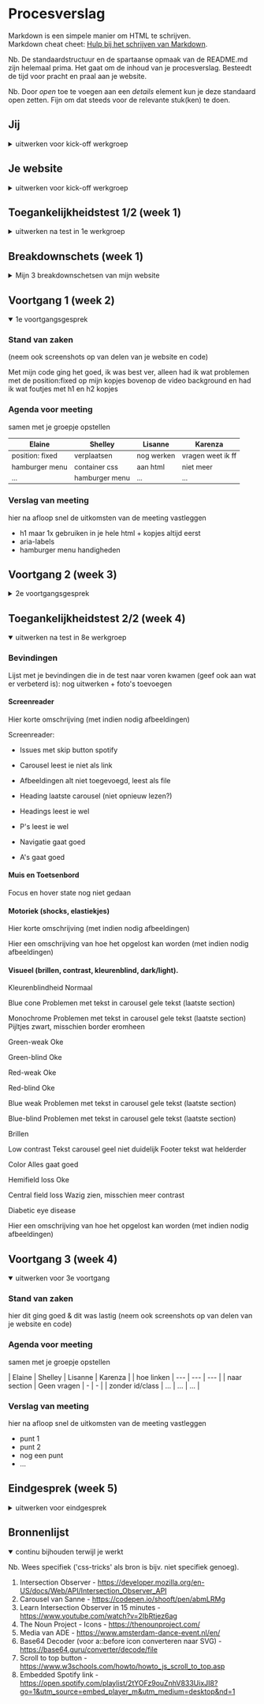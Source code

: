 # Procesverslag
Markdown is een simpele manier om HTML te schrijven.  
Markdown cheat cheet: [Hulp bij het schrijven van Markdown](https://github.com/adam-p/markdown-here/wiki/Markdown-Cheatsheet).

Nb. De standaardstructuur en de spartaanse opmaak van de README.md zijn helemaal prima. Het gaat om de inhoud van je procesverslag. Besteedt de tijd voor pracht en praal aan je website.

Nb. Door *open* toe te voegen aan een *details* element kun je deze standaard open zetten. Fijn om dat steeds voor de relevante stuk(ken) te doen.




## Jij

<details>
  <summary>uitwerken voor kick-off werkgroep</summary>

  ### Auteur:
  Elaine Wilberforce

  #### Je startniveau:
  Rood

  #### Je focus:
  Surface plane
 
</details>



## Je website

<details>
  <summary>uitwerken voor kick-off werkgroep</summary>

  ### Je opdracht:
  Amsterdam Dance Event
  https://www.amsterdam-dance-event.nl/en/
  https://www.amsterdam-dance-event.nl/en/program/

  #### Screenshot(s) van de eerste pagina (small screen): 
  Amsterdam Dance Event

  <img src="readme-images/ADEhome.png" width="375px" alt="Screenshot van ADE website op iPhone XR">

  #### Screenshot(s) van de tweede pagina (small screen):
  ADE 2022 Program - ADE 

  <img src="readme-images/ADEprogram.png" width="375px" alt="Screenshot van ADE programma op iPhone XR">
 
</details>



## Toegankelijkheidstest 1/2 (week 1)

<details>
  <summary>uitwerken na test in 1e werkgroep</summary>

  ### Bevindingen

  #### Screenreader
  Ik heb VoiceOver van Apple gebruikt om de toegankelijkheid van mijn site uit te testen. Bij de screenreader heb ik de volgende bevindingen gevonden:
  - Sommige koppen zijn niet samengevoegd
  - Knop voor de video’s spreekt hij alleen uit als knop
  - Links voor de social media spreekt ie alleen uit als afkortingen (instagram als Ig) 
   - Navigatie in footer leest hij omgekeerd
  - Kopniveau 2: see something you like? Staat nergens op
  - Hartje (favorieten) leest hij als plus
  - Gedoe met de search balk
 
  Dit kan ik oplossen door de teksten wat duidelijker te maken en typen, de buttons en om de regels in de goede volgorde te coderen

  #### Muis en Toetsenbord 
  Hier korte omschrijving (met indien nodig afbeeldingen)

  ~(hoe kan ik dit oplossen)~


  #### Motoriek (shocks, elastiekjes)
  Ik heb daarna de motorieke functies getest met een elektrische schokapparaat om Parkinsons na te bootsen en elastiekjes om je vingers voor beperkingen aan je vingers.

  Ik kwam niet heel ver met het elektrische apparaat omdat dit te heftig voor mij was maar ik heb wel wat getest met de elastiekjes, zoals typen, scrollen en klikken. Het typen ging wel alleen had ik veel typfouten

  ~(hoe kan ik dit oplossen)~
  <img src="readme-images/elastiekje.jpg" width="375px" alt="Visuele beperkingsbrillen">


  #### Visueel (brillen, contrast, kleurenblind, dark/light). 
  Ik heb de brillen getest (met zeer beperkt zicht en wazig zicht) en ben door mijn site gaan scrollen en wat ik heb opgemerkt is dat de kleine tekstjes moeilijk te lezen zijn doordat het wazig te zien is. Ook is de tekst van de footer niet handig met het contrast (zwarte achtergrond met grijze tekst).

  Ik kan dit bijvoorbeeld oplossen door een hoger contrast te gebruiken als kleur, fellere kleuren te gebruiken en wat groter tekst/duidelijkere lettertype te gebruiken
  <img src="readme-images/brillen.jpg" width="375px" alt="Visuele beperkingsbrillen">

</details>



## Breakdownschets (week 1)

<details>
  <summary>Mijn 3 breakdownschetsen van mijn website</summary>

  ### pagina 1 - ADE programma: 
  <img src="readme-images/breakdown-ade-program-v2.png" width="375px" alt="breakdown van ADE programma pagina">

  ### dynamisch deel (menu): 
  <img src="readme-images/breakdown-ade-menu.png" width="375px" alt="breakdown van de hamburgermenu">

  ### pagina 2 - ADE homepagina):
  <img src="readme-images/breakdown-ade-home.png" width="375px" alt="breakdown van de homepagina van ADE">

</details>





## Voortgang 1 (week 2)

<details open>
  <summary>1e voortgangsgesprek</summary>

  ### Stand van zaken
  (neem ook screenshots op van delen van je website en code)

  Met mijn code ging het goed, ik was best ver, alleen had ik wat problemen met de position:fixed op mijn kopjes bovenop de
  video background en had ik wat foutjes met h1 en h2 kopjes



  ### Agenda voor meeting
  samen met je groepje opstellen

  | Elaine            | Shelley            | Lisanne      | Karenza             |
  | ---               | ---                | ---          | ---                 |
  | position: fixed   | verplaatsen        | nog werken   | vragen weet ik ff   |
  | hamburger menu    | container css      | aan html     | niet meer           |
  | ...               | hamburger menu     | ...          | ...                 |


  ### Verslag van meeting
  hier na afloop snel de uitkomsten van de meeting vastleggen

  - h1 maar 1x gebruiken in je hele html + kopjes altijd eerst
  - aria-labels
  - hamburger menu handigheden

</details>





## Voortgang 2 (week 3)

<details>
  <summary>2e voortgangsgesprek</summary>

  ### Stand van zaken
  (neem ook screenshots op van delen van je website en code)


  ### Agenda voor meeting
  samen met je groepje opstellen

  | Elaine            | Shelley              | Lisanne        | Karenza          |
  | ---               | ---                  | ---            | ---              |
  |button             | positie "child" in   | nog werken     | -                |
  |verplaatsen in     | grid zonder dat hij  | aan html/css?  |                  |
  |hamburgermenu open | uittrekt + css check | ...            | ...              |


  ### Verslag van meeting
  hier na afloop snel de uitkomsten van de meeting vastleggen

  - punt 1
  - punt 2
  - nog een punt
- ...

</details>


## Toegankelijkheidstest 2/2 (week 4)

<details open>
  <summary>uitwerken na test in 8e werkgroep</summary>

  ### Bevindingen
  Lijst met je bevindingen die in de test naar voren kwamen (geef ook aan wat er verbeterd is): nog uitwerken + foto's toevoegen

  #### Screenreader
  Hier korte omschrijving (met indien nodig afbeeldingen)

  Screenreader:
  - Issues met skip button spotify
  - Carousel leest ie niet als link
  - Afbeeldingen alt niet toegevoegd, leest als file
  - Heading laatste carousel (niet opnieuw lezen?)


  - Headings leest ie wel
  - P's leest ie wel
  - Navigatie gaat goed
  - A's gaat goed


  #### Muis en Toetsenbord 
  Focus en hover state nog niet gedaan

  #### Motoriek (shocks, elastiekjes)
  Hier korte omschrijving (met indien nodig afbeeldingen)

  Hier een omschrijving van hoe het opgelost kan worden (met indien nodig afbeeldingen)


  #### Visueel (brillen, contrast, kleurenblind, dark/light). 
  
  Kleurenblindheid
  Normaal

  Blue cone
  Problemen met tekst in carousel gele tekst (laatste section)

  Monochrome 
  Problemen met tekst in carousel gele tekst (laatste section) 
  Pijltjes zwart, misschien border eromheen

  Green-weak
  Oke

  Green-blind
  Oke

  Red-weak
  Oke

  Red-blind
  Oke

  Blue weak
  Problemen met tekst in carousel gele tekst (laatste section)

  Blue-blind
  Problemen met tekst in carousel gele tekst (laatste section)

  Brillen

  Low contrast
  Tekst carousel geel niet duidelijk
  Footer tekst wat helderder

  Color
  Alles gaat goed

  Hemifield loss
  Oke

  Central field loss
  Wazig zien, misschien meer contrast

  Diabetic eye disease 



  Hier een omschrijving van hoe het opgelost kan worden (met indien nodig afbeeldingen)

</details>





## Voortgang 3 (week 4)

<details open>
  <summary>uitwerken voor 3e voortgang</summary>

  ### Stand van zaken
  hier dit ging goed & dit was lastig (neem ook screenshots op van delen van je website en code)


  ### Agenda voor meeting
  samen met je groepje opstellen

  | Elaine           | Shelley            | Lisanne      | Karenza          |
  | hoe linken       | ---                | ---          | ---              |
  | naar section     | Geen vragen        | -            | -                |
  | zonder id/class  | ...                | ...          | ...              |


  ### Verslag van meeting
  hier na afloop snel de uitkomsten van de meeting vastleggen

  - punt 1
  - punt 2
  - nog een punt
  - ...

</details>





## Eindgesprek (week 5)

<details>
  <summary>uitwerken voor eindgesprek</summary>

  ### Je uitkomst - karakteristiek screenshots:
  <img src="readme-images/dummy-plaatje.jpg" width="375px" alt="uitomst opdracht 1">


  ### Dit ging goed/Heb ik geleerd: 
  Korte omschrijving met plaatjes

  <img src="readme-images/dummy-plaatje.jpg" width="375px" alt="top">


  ### Dit was lastig/Is niet gelukt:
  Korte omschrijving met plaatjes

  <img src="readme-images/dummy-plaatje.jpg" width="375px" alt="bummer">
</details>





## Bronnenlijst

<details open>
  <summary>continu bijhouden terwijl je werkt</summary>

  Nb. Wees specifiek ('css-tricks' als bron is bijv. niet specifiek genoeg).

  1. Intersection Observer - https://developer.mozilla.org/en-US/docs/Web/API/Intersection_Observer_API
  2. Carousel van Sanne - https://codepen.io/shooft/pen/abmLRMg
  3. Learn Intersection Observer in 15 minutes - https://www.youtube.com/watch?v=2IbRtjez6ag
  4. The Noun Project - Icons - https://thenounproject.com/
  5. Media van ADE - https://www.amsterdam-dance-event.nl/en/
  6. Base64 Decoder (voor a::before icon converteren naar SVG) - https://base64.guru/converter/decode/file
  7. Scroll to top button - https://www.w3schools.com/howto/howto_js_scroll_to_top.asp
  8. Embedded Spotify link - https://open.spotify.com/playlist/2tYOFz9ouZnhV833UixJI8?go=1&utm_source=embed_player_m&utm_medium=desktop&nd=1 

</details>